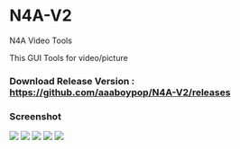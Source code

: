 # N4A-V2
N4A Video Tools

This GUI Tools for video/picture

### Download Release Version : https://github.com/aaaboypop/N4A-V2/releases

### Screenshot
![](https://puu.sh/DTRai.png)
![](https://puu.sh/DTRbQ.png)
![](https://puu.sh/DTRcg.png)
![](https://puu.sh/DTRcD.png)
![](https://puu.sh/DTRcR.png)
